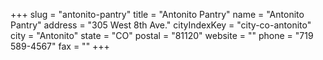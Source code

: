 +++
slug = "antonito-pantry"
title = "Antonito Pantry"
name = "Antonito Pantry"
address = "305 West 8th Ave."
cityIndexKey = "city-co-antonito"
city = "Antonito"
state = "CO"
postal = "81120"
website = ""
phone = "719 589-4567"
fax = ""
+++

